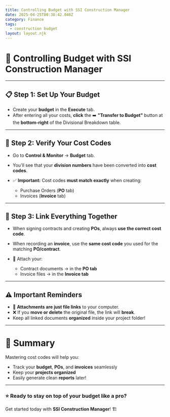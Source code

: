 ```yaml
---
title: Controlling Budget with SSI Construction Manager
date: 2025-04-25T00:38:42.046Z
category: Finance
tags:
  - construction budget
layout: layout.njk
---
```

<!--StartFragment-->

# 🧮 Controlling Budget with SSI Construction Manager

- - -

## 📋 Step 1: Set Up Your Budget

* Create your **budget** in the **Execute** tab.
* After entering all your costs, **click** the ➡️ **"Transfer to Budget"** button at the **bottom-right** of the Divisional Breakdown table.

- - -

## 🧩 Step 2: Verify Your Cost Codes

* Go to **Control & Monitor** → **Budget** tab.
* You'll see that your **division numbers** have been converted into **cost codes**.
* ✅ **Important:** Cost codes **must match exactly** when creating:

  * Purchase Orders (**PO** tab)
  * Invoices (**Invoice** tab)

- - -

## 📝 Step 3: Link Everything Together

* When signing contracts and creating **POs**, always **use the correct cost code**.
* When recording an **invoice**, use the **same cost code** you used for the matching **PO/contract**.
* 📎 Attach your:

  * Contract documents → in the **PO tab**
  * Invoice files → in the **Invoice tab**

- - -

## ⚠️ Important Reminders

* 🔗 **Attachments are just file links** to your computer.
* ❌ If you **move or delete** the original file, the link will **break**.
* Keep all linked documents **organized** inside your project folder!

- - -

# 🎯 Summary

Mastering cost codes will help you:

* Track your **budget**, **POs**, and **invoices** seamlessly
* Keep your **projects organized**
* Easily generate clean **reports** later!

- - -

### ⭐ Ready to stay on top of your budget like a pro?

Get started today with **SSI Construction Manager**! 🏗️

<!--EndFragment-->